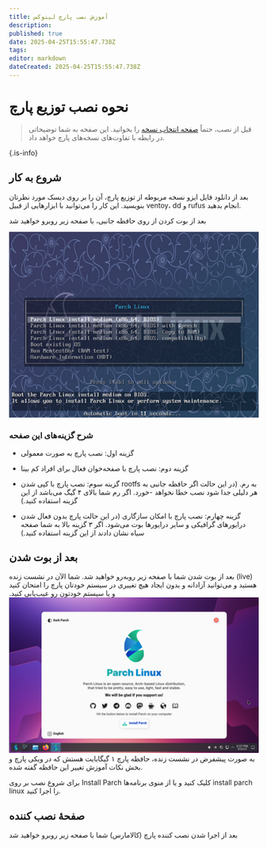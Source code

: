 ```yaml
---
title: آموزش نصب پارچ لینوکس
description: 
published: true
date: 2025-04-25T15:55:47.738Z
tags: 
editor: markdown
dateCreated: 2025-04-25T15:55:47.738Z
---
```


# نحوه نصب توزیع پارچ

> قبل از نصب، حتماً [صفحه انتخاب نسخه](https://wiki.parchlinux.com/fa/choosing-the-right-version) را بخوانید. این صفحه به شما توضیحاتی در رابطه با تفاوت‌های نسخه‌های پارچ خواهد داد.
> 
{.is-info}


## شروع به کار

بعد از دانلود فایل ایزو نسخه مربوطه از توزیع پارچ، آن را بر روی دیسک مورد نظرتان بنویسید. این کار را می‌توانید با ابزارهایی از قبیل ventoy، dd و rufus انجام بدهید.

بعد از بوت کردن از روی حافظه جانبی، با صفحه زیر روبرو خواهید شد

![syslinux.png](/syslinux.png)

### شرح گزینه‌های این صفحه

- گزینه اول: نصب پارچ به صورت معمولی

- گزینه دوم: نصب پارچ با صفحه‌خوان فعال برای افراد کم بینا

- گزینه سوم: نصب پارچ با کپی شدن rootfs به رم. (در این حالت اگر حافظه جانبی به هر دلیلی جدا شود نصب خطا نخواهد -خورد. اگر رم شما بالای ۴ گیگ می‌باشد از این گزینه استفاده کنید.)

- گزینه چهارم: نصب پارچ با امکان سازگاری (در این حالت پارچ بدون فعال شدن درایورهای گرافیکی و سایر درایورها بوت می‌شود. اگر ۳ گزینه بالا به شما صفحه سیاه نشان دادند از این گزینه استفاده کنید.)

## بعد از بوت شدن

بعد از بوت شدن شما با صفحه زیر روبه‌رو خواهید شد.
شما الآن در نشست زنده (live) هستید و می‌توانید آزادانه و بدون ایجاد هیچ تغییری در سیستم خودتان پارچ را امتحان کنید و یا سیستم خودتون رو عیب‌یابی کنید.
![welcome.png](/welcome.png)
به صورت پیشفرض در نشست زنده، حافظه پارچ ۱ گیگابایت هستش که در ویکی پارچ و بخش نکات آموزش تغییر این حافظه گفته شده.

برای شروع نصب بر روی Install Parch کلیک کنید و یا از منوی برنامه‌ها install parch linux را اجرا کنید.


## صفحهٔ نصب کننده

بعد از اجرا شدن نصب کننده پارچ (کالامارس) شما با صفحه زیر روبرو خواهید شد

